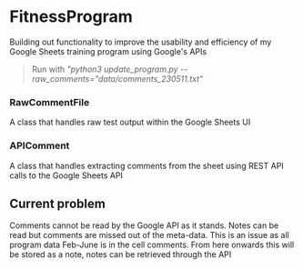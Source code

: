 # FitnessProgram
Building out functionality to improve the usability and efficiency of my Google Sheets training program using Google's APIs  
> Run with *"python3 update_program.py --raw_comments="data/comments_230511.txt"*

### RawCommentFile
A class that handles raw test output within the Google Sheets UI

### APIComment
A class that handles extracting comments from the sheet using REST API calls to the Google Sheets API

## Current problem

Comments cannot be read by the Google API as it stands. Notes can be read but comments are missed out of the meta-data. This is an issue as all program data Feb-June is in the cell comments. From here onwards this will be stored as a note, notes can be retrieved through the API